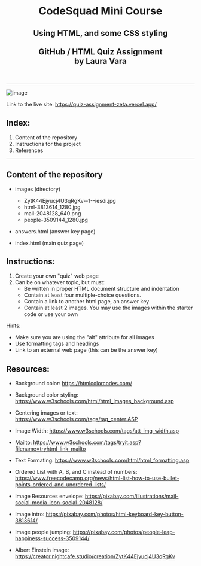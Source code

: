 <h1 align="center">CodeSquad Mini Course<br/>
 </h1>
<h2 align="center">Using HTML, and some CSS styling<br/>
<br/> GitHub / HTML Quiz Assignment <br/>
by Laura Vara</h2><br/>
<hr>

![image](https://github.com/user-attachments/assets/1b2eaca3-34bb-41f9-a02e-1971ad9746e0)

Link to the live site: https://quiz-assignment-zeta.vercel.app/ 

<h2>Index:</h2>

1. Content of the repository
2. Instructions for the project
3. References

<hr>
<h2>Content of the repository</h2>

* images (directory)
  * ZytK44Ejyucj4U3qRgKv--1--iesdi.jpg
  * html-3813614_1280.jpg
  * mail-2048128_640.png
  * people-3509144_1280.jpg
  
* answers.html (answer key page)
* index.html (main quiz page)


<h2>Instructions:</h2>

1. Create your own "quiz" web page
2. Can be on whatever topic, but must:
   * Be written in proper HTML document structure and indentation
   * Contain at least four multiple-choice questions.
   * Contain a link to another html page, an answer key
   * Contain at least 2 images. You may use the images within the starter code or use your own
  
Hints: 
  * Make sure you are using the "alt" attribute for all images
  * Use formatting tags and headings
  * Link to an external web page (this can be the answer key)


<h2> Resources:</h2>

* Background color: https://htmlcolorcodes.com/
* Background color styling: https://www.w3schools.com/html/html_images_background.asp
* Centering images or text: https://www.w3schools.com/tags/tag_center.ASP
* Image Width: https://www.w3schools.com/tags/att_img_width.asp
* Mailto: https://www.w3schools.com/tags/tryit.asp?filename=tryhtml_link_mailto
* Text Formating: https://www.w3schools.com/html/html_formatting.asp
* Ordered List with A, B, and C instead of numbers: https://www.freecodecamp.org/news/html-list-how-to-use-bullet-points-ordered-and-unordered-lists/ 

* Image Resources envelope: https://pixabay.com/illustrations/mail-social-media-icon-social-2048128/
* Image intro: https://pixabay.com/photos/html-keyboard-key-button-3813614/
* Image people jumping: https://pixabay.com/photos/people-leap-happiness-success-3509144/
* Albert Einstein image: https://creator.nightcafe.studio/creation/ZytK44Ejyucj4U3qRgKv
